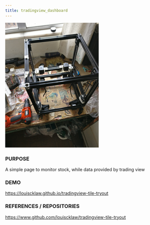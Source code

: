 ```yaml
---
title: tradingview_dashboard
---
```


![](./assets/voron_tryout/thumbnail.png)

### PURPOSE

A simple page to monitor stock, while data provided by trading view

### DEMO

https://louiscklaw.github.io/tradingview-tile-tryout

### REFERENCES / REPOSITORIES

https://www.github.com/louiscklaw/tradingview-tile-tryout
